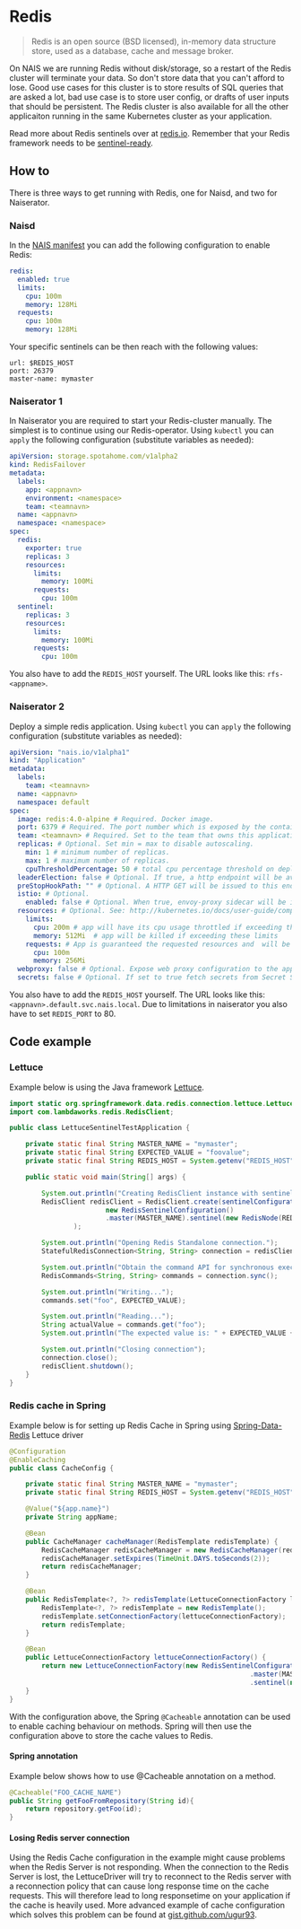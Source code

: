 Redis
=====

> Redis is an open source (BSD licensed), in-memory data structure store, used as a database, cache and message broker.

On NAIS we are running Redis without disk/storage, so a restart of the Redis cluster will terminate your data. So don't store data that you can't afford to lose. Good use cases for this cluster is to store results of SQL queries that are asked a lot, bad use case is to store user config, or drafts of user inputs that should be persistent. The Redis cluster is also available for all the other applicaiton running in the same Kubernetes cluster as your application.

Read more about Redis sentinels over at [redis.io](https://redis.io/topics/sentinel). Remember that your Redis framework needs to be [sentinel-ready](https://redis.io/topics/sentinel-clients).


## How to

There is three ways to get running with Redis, one for Naisd, and two for Naiserator.


### Naisd

In the [NAIS manifest](/documentation/contracts/README.md#nais-manifest) you can add the following configuration to enable Redis:

```yaml
redis:
  enabled: true
  limits:
    cpu: 100m
    memory: 128Mi
  requests:
    cpu: 100m
    memory: 128Mi
```

Your specific sentinels can be then reach with the following values:

```
url: $REDIS_HOST
port: 26379
master-name: mymaster
```


### Naiserator 1

In Naiserator you are required to start your Redis-cluster manually. The simplest is to continue using our Redis-operator. Using `kubectl` you can `apply` the following configuration (substitute variables as needed):

```yaml
apiVersion: storage.spotahome.com/v1alpha2
kind: RedisFailover
metadata:
  labels:
    app: <appnavn>
    environment: <namespace>
    team: <teamnavn>
  name: <appnavn>
  namespace: <namespace>
spec:
  redis:
    exporter: true
    replicas: 3
    resources:
      limits:
        memory: 100Mi
      requests:
        cpu: 100m
  sentinel:
    replicas: 3
    resources:
      limits:
        memory: 100Mi
      requests:
        cpu: 100m
```

You also have to add the `REDIS_HOST` yourself. The URL looks like this: `rfs-<appname>`.


### Naiserator 2

Deploy a simple redis application. Using `kubectl` you can `apply` the following configuration (substitute variables as needed):

```yaml
apiVersion: "nais.io/v1alpha1"
kind: "Application"
metadata:
  labels:
    team: <teamnavn>
  name: <appnavn>
  namespace: default
spec:
  image: redis:4.0-alpine # Required. Docker image.
  port: 6379 # Required. The port number which is exposed by the container and should receive TCP traffic.
  team: <teamnavn> # Required. Set to the team that owns this application.
  replicas: # Optional. Set min = max to disable autoscaling.
    min: 1 # minimum number of replicas.
    max: 1 # maximum number of replicas.
    cpuThresholdPercentage: 50 # total cpu percentage threshold on deployment, at which point it will increase number of pods if current < max
  leaderElection: false # Optional. If true, a http endpoint will be available at $ELECTOR_PATH that return the current leader
  preStopHookPath: "" # Optional. A HTTP GET will be issued to this endpoint at least once before the pod is terminated.
  istio: # Optional.
    enabled: false # Optional. When true, envoy-proxy sidecar will be injected into pod and https urls envvars will be rewritten
  resources: # Optional. See: http://kubernetes.io/docs/user-guide/compute-resources/
    limits:
      cpu: 200m # app will have its cpu usage throttled if exceeding this limit
      memory: 512Mi  # app will be killed if exceeding these limits
    requests: # App is guaranteed the requested resources and  will be scheduled on nodes with at least this amount of resources available
      cpu: 100m
      memory: 256Mi
  webproxy: false # Optional. Expose web proxy configuration to the application using the HTTP_PROXY, HTTPS_PROXY and NO_PROXY environment variables.
  secrets: false # Optional. If set to true fetch secrets from Secret Service and inject into the pods. todo link to doc.
```
You also have to add the `REDIS_HOST` yourself. The URL looks like this: `<appnavn>.default.svc.nais.local`.
Due to limitations in naiserator you also have to set `REDIS_PORT` to 80.

## Code example


### Lettuce

Example below is using the Java framework [Lettuce](https://github.com/lettuce-io/lettuce-core).

```java
import static org.springframework.data.redis.connection.lettuce.LettuceConverters.sentinelConfigurationToRedisURI;
import com.lambdaworks.redis.RedisClient;

public class LettuceSentinelTestApplication {

    private static final String MASTER_NAME = "mymaster";
    private static final String EXPECTED_VALUE = "foovalue";
    private static final String REDIS_HOST = System.getenv("REDIS_HOST");

    public static void main(String[] args) {

    	System.out.println("Creating RedisClient instance with sentinel connection");
        RedisClient redisClient = RedisClient.create(sentinelConfigurationToRedisURI(
                        new RedisSentinelConfiguration()
                        .master(MASTER_NAME).sentinel(new RedisNode(REDIS_HOST, 26379)))
                );

        System.out.println("Opening Redis Standalone connection.");
        StatefulRedisConnection<String, String> connection = redisClient.connect();

        System.out.println("Obtain the command API for synchronous execution");
        RedisCommands<String, String> commands = connection.sync();

        System.out.println("Writing...");
        commands.set("foo", EXPECTED_VALUE);

        System.out.println("Reading...");
        String actualValue = commands.get("foo");
        System.out.println("The expected value is: " + EXPECTED_VALUE + ". Actual value is: " + actualValue);

        System.out.println("Closing connection");
        connection.close();
        redisClient.shutdown();
    }
}
```


### Redis cache in Spring

Example below is for setting up Redis Cache in Spring using [Spring-Data-Redis](https://projects.spring.io/spring-data-redis/) Lettuce driver

```java
@Configuration
@EnableCaching
public class CacheConfig {

    private static final String MASTER_NAME = "mymaster";
    private static final String REDIS_HOST = System.getenv("REDIS_HOST");

    @Value("${app.name}")
    private String appName;

    @Bean
    public CacheManager cacheManager(RedisTemplate redisTemplate) {
        RedisCacheManager redisCacheManager = new RedisCacheManager(redisTemplate);
        redisCacheManager.setExpires(TimeUnit.DAYS.toSeconds(2));
        return redisCacheManager;
    }

    @Bean
    public RedisTemplate<?, ?> redisTemplate(LettuceConnectionFactory lettuceConnectionFactory) {
        RedisTemplate<?, ?> redisTemplate = new RedisTemplate();
        redisTemplate.setConnectionFactory(lettuceConnectionFactory);
        return redisTemplate;
    }

    @Bean
    public LettuceConnectionFactory lettuceConnectionFactory() {
        return new LettuceConnectionFactory(new RedisSentinelConfiguration()
                                                            .master(MASTER_NAME)
                                                            .sentinel(new RedisNode(REDIS_HOST, 26379)));
    }
}
```

With the configuration above, the Spring `@Cacheable` annotation can be used to enable caching behaviour on methods. Spring will then use the configuration above to store the cache values to Redis.


#### Spring annotation

Example below shows how to use @Cacheable annotation on a method.
```java
@Cacheable("FOO_CACHE_NAME")
public String getFooFromRepository(String id){
    return repository.getFoo(id);
}
```


#### Losing Redis server connection

Using the Redis Cache configuration in the example might cause problems when the Redis Server is not responding. When the connection to the Redis Server is lost, the LettuceDriver will try to reconnect to the Redis server with a reconnection policy that can cause long response time on the cache requests. This will therefore lead to long responsetime on your application if the cache is heavily used. More advanced example of cache configuration which solves this problem can be found at [gist.github.com/ugur93](https://gist.github.com/ugur93/4e047c03c0d152d245e391d70788829a).
